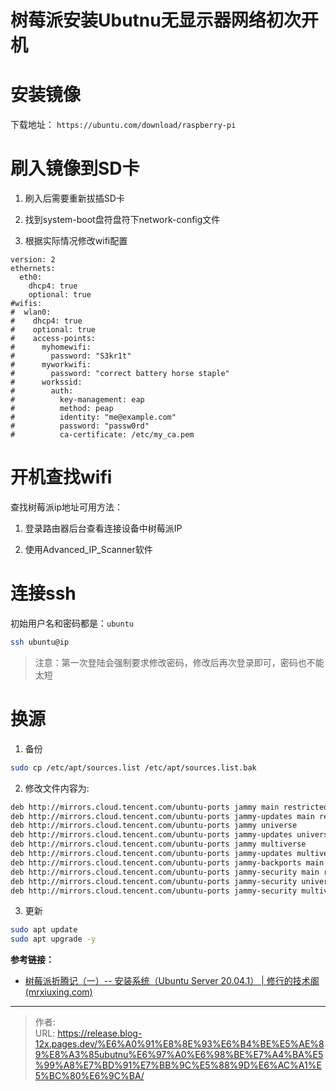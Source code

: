 # 树莓派安装Ubutnu无显示器网络初次开机


<!--more-->
# 安装镜像

下载地址： `https://ubuntu.com/download/raspberry-pi`

# 刷入镜像到SD卡

1. 刷入后需要重新拔插SD卡

2. 找到system-boot盘符盘符下network-config文件

3. 根据实际情况修改wifi配置
```yanl
version: 2
ethernets:
  eth0:
    dhcp4: true
    optional: true
#wifis:
#  wlan0:
#    dhcp4: true
#    optional: true
#    access-points:
#      myhomewifi:
#        password: "S3kr1t"
#      myworkwifi:
#        password: "correct battery horse staple"
#      workssid:
#        auth:
#          key-management: eap
#          method: peap
#          identity: "me@example.com"
#          password: "passw0rd"
#          ca-certificate: /etc/my_ca.pem
```

# 开机查找wifi

查找树莓派ip地址可用方法：

1. 登录路由器后台查看连接设备中树莓派IP

2. 使用Advanced_IP_Scanner软件

# 连接ssh
初始用户名和密码都是：`ubuntu`

```bash
ssh ubuntu@ip
```

> 注意：第一次登陆会强制要求修改密码，修改后再次登录即可，密码也不能太短

# 换源

1. 备份

```bash
sudo cp /etc/apt/sources.list /etc/apt/sources.list.bak
```

2. 修改文件内容为:

```txt
deb http://mirrors.cloud.tencent.com/ubuntu-ports jammy main restricted
deb http://mirrors.cloud.tencent.com/ubuntu-ports jammy-updates main restricted
deb http://mirrors.cloud.tencent.com/ubuntu-ports jammy universe
deb http://mirrors.cloud.tencent.com/ubuntu-ports jammy-updates universe
deb http://mirrors.cloud.tencent.com/ubuntu-ports jammy multiverse
deb http://mirrors.cloud.tencent.com/ubuntu-ports jammy-updates multiverse
deb http://mirrors.cloud.tencent.com/ubuntu-ports jammy-backports main restricted universe multiverse
deb http://mirrors.cloud.tencent.com/ubuntu-ports jammy-security main restricted
deb http://mirrors.cloud.tencent.com/ubuntu-ports jammy-security universe
deb http://mirrors.cloud.tencent.com/ubuntu-ports jammy-security multiverse
```

3. 更新
```bash
sudo apt update
sudo apt upgrade -y
```

**参考链接：**

- [树莓派折腾记（一）-- 安装系统（Ubuntu Server 20.04.1） | 修行的技术阁 (mrxiuxing.com)](https://mrxiuxing.com/posts/2f81a42d.html)



---

> 作者:   
> URL: https://release.blog-12x.pages.dev/%E6%A0%91%E8%8E%93%E6%B4%BE%E5%AE%89%E8%A3%85ubutnu%E6%97%A0%E6%98%BE%E7%A4%BA%E5%99%A8%E7%BD%91%E7%BB%9C%E5%88%9D%E6%AC%A1%E5%BC%80%E6%9C%BA/  

